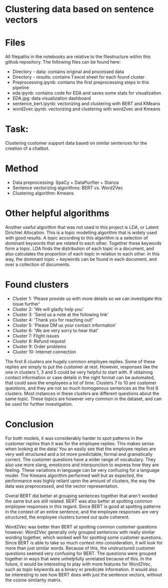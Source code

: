 # Clustering data based on sentence vectors

# Files
All filepaths in the notebooks are relative to the filestructure within this github repository. The following files can be found here:
- Directory - data: contains original and processed data
- Directory - results: contains 1 excel sheet for each found cluster
- Preprocessing.ipynb: contains the first preprocessing steps in this pipeline
- eda.ipynb: contains code for EDA and saves some stats for visualization
- EDA.jpg: data visualization dashboard
- sentence_bert.ipynb: vectorizing and clustering with BERT and KMeans
- word2vec.ipynb: vectorizing and clustering with word2vec and Kmeans

# Task:
Clustering customer support data based on similar sentences for the creation of a chatbot.

# Method
- Data preprocessing: SpaCy + DataPurifier + Stanza
- Sentence vectorizing algorithms: BERT vs. Word2Vec
- Clustering algorithm: Kmeans

# Other helpful algorithms
Another useful algorithm that was not used in this project is LDA, or Latent Dirichlet Allocation. This is a topic modelling algorithm that is widely used with good results. A topic according to this algorithm is a selection of dominant keywords that are related to each other. Together these keywords form a topic. LDA finds the distribution of each topic in a document, and also calculates the proportion of each topic in relation to each other. In this way, the dominant topic + keywords can be found in each document, and over a collection of documents.

# Found clusters
- Cluster 1: 'Please provide us with more details so we can investigate this issue further'
- Cluster 2: 'We will gladly help you'
- Cluster 3: 'Send us a note at the following link'
- Cluster 4: 'Thank you for reaching out!'
- Cluster 5: 'Please DM us your contact information'
- Cluster 6: 'We are very sorry to hear that'
- Cluster 7:  Flight issues
- Cluster 8:  Refund request
- Cluster 9:  Order problems
- Cluster 10: Internet connection

The first 6 clusters are hugely common employee replies. Some of these replies are simply to put the customer at rest. However, responses like the one in clusters 1, 3 and 5 could be very helpful to start with. If obtaining contact information or case details in the right format can be automated, that could save the employees a lot of time. Clusters 7 to 10 are customer questions, and they are not so much homogenous sentences as the first 6 clusters. Most instances in these clusters are different questions about the same topic. These topics are however very common in the dataset, and can be used for further investigation. 

# Conclusion
For both models, it was considerably harder to spot patterns in the customer replies than it was for the employee replies. This makes sense when looking at the data/ You an easily see that the employee replies are very well structured and a lot more predictable, formal and gramatically correct. The customer questions have a wider range of vocabulary. They also use more slang, emoticons and interpunction to express how they are feeling. These variations in language can be very confusing for a language model. The Kmeans algorithm performed well but as expected, the performance was highly reliant upon the amount of clusters, the way the data was preprocessed, and the vector representation. 

Overal BERT did better at grouping sentences together that aren't worded the same but are still related. BERT was also better at spotting common employee responses in this regard. Since BERT is good at spotting patterns in the context of an entire sentence, and the employee responses are very structured, the employee clusters turned out quite coherent. 

Word2Vec was better than BERT at spotting common customer questions however. Word2Vec generally only grouped sentences with really similar wording together, which worked well for spotting some customer questions. Since BERT is able to take so much context into consideration, it will look for more than just similar words. Because of this, the unstructured customer questions seemed very confusing for BERT. The questions were grouped together in ways that were unhelpfully unrelated because of this. In the future, it would be interesting to play with more features for Word2Vec, such as topic keywords as a binary or predicate information. It would also be interesting to see how BERT does with just the sentence vectors, without the cosine similarity matrix. 
